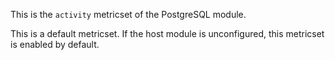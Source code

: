 This is the `activity` metricset of the PostgreSQL module.

This is a default metricset. If the host module is unconfigured, this metricset is enabled by default.
